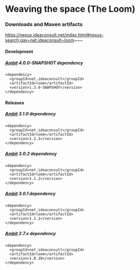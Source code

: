 # Weaving the space (The Loom)

### Downloads and Maven artifacts

 https://nexus.ideaconsult.net/index.html#nexus-search;gav~net.ideaconsult~loom~~~
 
#### Development 
##### [Ambit](http://ambit.sf.net) 4.0.0-SNAPSHOT dependency
````
<dependency>
  <groupId>net.ideaconsult</groupId>
  <artifactId>loom</artifactId>
  <version>1.3.0-SNAPSHOT</version>
</dependency>
````

#### Releases

##### [Ambit](http://ambit.sf.net) 3.1.0 dependency
````
<dependency>
  <groupId>net.ideaconsult</groupId>
  <artifactId>loom</artifactId>
  <version>1.2.1</version>
</dependency>
````

##### [Ambit](http://ambit.sf.net) 3.0.2 dependency
````
<dependency>
  <groupId>net.ideaconsult</groupId>
  <artifactId>loom</artifactId>
  <version>1.1.2</version>
</dependency>
````

##### [Ambit](http://ambit.sf.net) 3.0.1 dependency
````
<dependency>
  <groupId>net.ideaconsult</groupId>
  <artifactId>loom</artifactId>
  <version>1.1.1</version>
</dependency>
````

##### [Ambit](http://ambit.sf.net) 2.7.x dependency
````
<dependency>
  <groupId>net.ideaconsult</groupId>
  <artifactId>loom</artifactId>
  <version>1.0.10</version>
</dependency>
````
